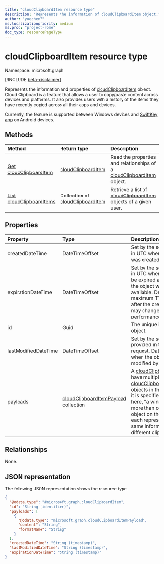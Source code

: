 ```yaml
---
title: "cloudClipboardItem resource type"
description: "Represents the information of cloudClipboardItem object."
author: "yuechen7"
ms.localizationpriority: medium
ms.prod: "project-rome"
doc_type: resourcePageType
---
```


# cloudClipboardItem resource type

Namespace: microsoft.graph

[!INCLUDE [beta-disclaimer](../../includes/beta-disclaimer.md)]

Represents the information and properties of [cloudClipboardItem](../resources/cloudclipboarditem.md) object. Cloud Clipboard is a feature that allows a user to copy/paste content across devices and platforms. It also provides users with a history of the items they have recently copied across all their apps and devices. 

Currently, the feature is supported between Windows devices and [SwiftKey app](https://support.microsoft.com/topic/how-to-use-microsoft-swiftkey-keyboard-to-copy-and-paste-text-between-swiftkey-and-windows-85c8ca64-7091-477f-91d1-99c3b1f75138) on Android devices.

## Methods
|Method|Return type|Description|
|:---|:---|:---|
|[Get cloudClipboardItem](../api/cloudclipboarditem-get.md)|[cloudClipboardItem](../resources/cloudclipboarditem.md)|Read the properties and relationships of a [cloudClipboardItem](../resources/cloudclipboarditem.md) object.|
|[List cloudClipboardItems](../api/cloudclipboardroot-list-items.md)|Collection of [cloudClipboardItem](../resources/cloudclipboarditem.md)|Retrieve a list of [cloudClipboardItem](../resources/cloudclipboarditem.md) objects of a given user.|

## Properties
|Property|Type|Description|
|:---|:---|:---|
|createdDateTime|DateTimeOffset|Set by the server. DateTime in UTC when the object was created on the server.|
|expirationDateTime|DateTimeOffset|Set by the server. DateTime in UTC when the object will be expired and after that the object will be no longer available. Default and also maximum TTL is **12 hours** after the creation, but this may change for performance optimization.  |
|id|Guid|The unique identifier of the object.|
|lastModifiedDateTime|DateTimeOffset|Set by the server if not provided in the client's request. DateTime in UTC when the object was modified by the client.|
|payloads|[cloudClipboardItemPayload](../resources/cloudclipboarditempayload.md) collection| A [cloudClipboardItem](../resources/cloudclipboarditem.md) can have multiple [cloudClipboardItemPayload](../resources/cloudclipboarditempayload.md) objects in the `payloads`. As it is specified in the doc [here](/windows/win32/dataxchg/clipboard-formats#multiple-clipboard-formats), "a window can place more than one clipboard object on the clipboard, each representing the same information in a different clipboard format."|

## Relationships
None.

## JSON representation
The following JSON representation shows the resource type.
<!-- {
  "blockType": "resource",
  "keyProperty": "id",
  "@odata.type": "microsoft.graph.cloudClipboardItem",
  "openType": false
}
-->
``` json
{
  "@odata.type": "#microsoft.graph.cloudClipboardItem",
  "id": "String (identifier)",
  "payloads": [
    {
      "@odata.type": "microsoft.graph.cloudClipboardItemPayload",
      "content": "String",
      "formatName": "String"
    }
  ],
  "createdDateTime": "String (timestamp)",
  "lastModifiedDateTime": "String (timestamp)",
  "expirationDateTime": "String (timestamp)"
}
```

